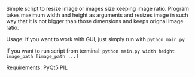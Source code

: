 Simple script to resize image or images size keeping image ratio.
Program takes maximum width and height as arguments and resizes image in such way that it is not bigger than those dimensions and keeps orignal image ratio.

Usage:
If you want to work with GUI, just simply run with `python main.py`

If you want to run script from terminal:
`python main.py width height image_path [image_path ...]`

Requirements:
PyQt5
PIL